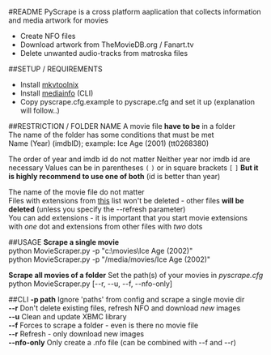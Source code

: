 #README
PyScrape is a cross platform aaplication that collects information and media artwork for movies  
 - Create NFO files
 - Download artwork from TheMovieDB.org / Fanart.tv
 - Delete unwanted audio-tracks from matroska files


##SETUP / REQUIREMENTS
 - Install [mkvtoolnix](http://www.bunkus.org/videotools/mkvtoolnix/downloads.html "mkvtoolnix")
 - Install [mediainfo](http://mediaarea.net/de/MediaInfo/Download "mediainfo") (CLI)   
 - Copy pyscrape.cfg.example to pyscrape.cfg and set it up (explanation will follow..)
  
  

##RESTRICTION / FOLDER NAME
A movie file **have to be** in a folder  
The name of the folder has some conditions that must be met  
Name (Year) (imdbID); example: Ice Age (2001) (tt0268380)  

The order of year and imdb id do not matter
Neither year nor imdb id are necessary
Values can be in parentheses `(` `)` or in square brackets `[` `]`
**But it is highly recommend to use one of both** (id is better than year)  
  
The name of the movie file do not matter  
Files with extensions from [this](https://github.com/SchadLucas/pyscrape/blob/master/pyscrape/system/extensions "this") list won't be deleted - other files **will be deleted** (unless you specify the --refresh parameter)  
You can add extensions - it is important that you start movie extensions with *one* dot and extensions from other files with *two* dots  




##USAGE
**Scrape a single movie**  
python MovieScraper.py -p "c:\movies\Ice Age (2002)"  
python MovieScraper.py -p "/media/movies/Ice Age (2002)"  
  
**Scrape all movies of a folder**
Set the path(s) of your movies in *pyscrape.cfg*  
python MovieScraper.py  [--r, --u, --f, --nfo-only]


##CLI
**-p path** Ignore 'paths' from config and scrape a single movie dir  
**--r**     Don't delete existing files, refresh NFO and download *new* images  
**--u**     Clean and update XBMC library  
**--f**     Forces to scrape a folder - even is there no movie file  
**--r**     Refresh - only download new images  
**--nfo-only** Only create a .nfo file (can be combined with --f and --r)  
